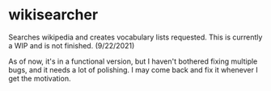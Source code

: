 # wikisearcher
Searches wikipedia and creates vocabulary lists requested.
This is currently a WIP and is not finished. (9/22/2021)

As of now, it's in a functional version, but I haven't bothered fixing multiple bugs, and it needs a lot of polishing. I may come back and fix it whenever I get the motivation.
